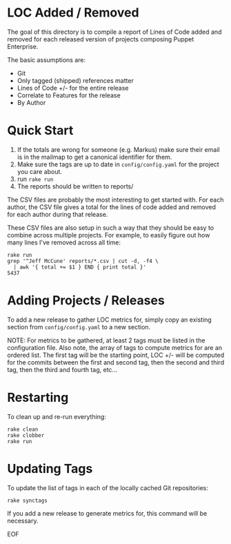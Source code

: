 # LOC Added / Removed #

The goal of this directory is to compile a report of Lines of Code added and
removed for each released version of projects composing Puppet Enterprise.

The basic assumptions are:

 * Git
 * Only tagged (shipped) references matter
 * Lines of Code +/- for the entire release
 * Correlate to Features for the release
 * By Author

# Quick Start #

 1. If the totals are wrong for someone (e.g. Markus) make sure their email is
    in the mailmap to get a canonical identifier for them.
 2. Make sure the tags are up to date in `config/config.yaml` for the project
    you care about.
 3. run `rake run`
 4. The reports should be written to reports/

The CSV files are probably the most interesting to get started with.  For each
author, the CSV file gives a total for the lines of code added and removed for
each author during that release.

These CSV files are also setup in such a way that they should be easy to
combine across multiple projects.  For example, to easily figure out how many
lines I've removed across all time:

    rake run
    grep '^Jeff McCune' reports/*.csv | cut -d, -f4 \
      | awk '{ total += $1 } END { print total }'
    5437

# Adding Projects / Releases #

To add a new release to gather LOC metrics for, simply copy an existing section
from `config/config.yaml` to a new section.

NOTE: For metrics to be gathered, at least 2 tags must be listed in the
configuration file.  Also note, the array of tags to compute metrics for are an
ordered list.  The first tag will be the starting point, LOC +/- will be
computed for the commits between the first and second tag, then the second and
third tag, then the third and fourth tag, etc...

# Restarting #

To clean up and re-run everything:

    rake clean
    rake clobber
    rake run

# Updating Tags #

To update the list of tags in each of the locally cached Git repositories:

    rake synctags

If you add a new release to generate metrics for, this command will be
necessary.

EOF
